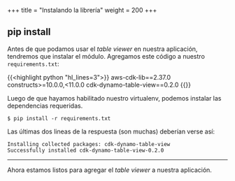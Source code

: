 +++
title = "Instalando la librería"
weight = 200
+++

## pip install

Antes de que podamos usar el _table viewer_ en nuestra aplicación, tendremos que 
instalar el módulo. Agregamos este código a nuestro `requirements.txt`:

{{<highlight python "hl_lines=3">}}
aws-cdk-lib==2.37.0
constructs>=10.0.0,<11.0.0
cdk-dynamo-table-view==0.2.0
{{</highlight>}}

Luego de que hayamos habilitado nuestro virtualenv, podemos instalar las dependencias requeridas.

```
$ pip install -r requirements.txt
```

Las últimas dos lineas de la respuesta (son muchas) deberían verse así:

```
Installing collected packages: cdk-dynamo-table-view
Successfully installed cdk-dynamo-table-view-0.2.0
```

----

Ahora estamos listos para agregar el _table viewer_ a nuestra aplicación.
